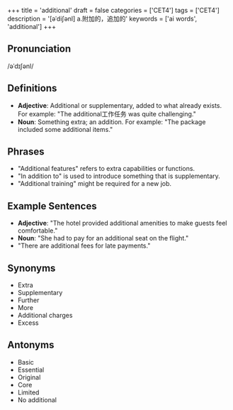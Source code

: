 +++
title = 'additional'
draft = false
categories = ['CET4']
tags = ['CET4']
description = '[əˈdi∫ənl] a.附加的，追加的'
keywords = ['ai words', 'additional']
+++

## Pronunciation
/əˈdɪʃənl/

## Definitions
- **Adjective**: Additional or supplementary, added to what already exists. For example: "The additional工作任务 was quite challenging."
- **Noun**: Something extra; an addition. For example: "The package included some additional items."

## Phrases
- "Additional features" refers to extra capabilities or functions.
- "In addition to" is used to introduce something that is supplementary.
- "Additional training" might be required for a new job.

## Example Sentences
- **Adjective**: "The hotel provided additional amenities to make guests feel comfortable."
- **Noun**: "She had to pay for an additional seat on the flight."
- "There are additional fees for late payments."

## Synonyms
- Extra
- Supplementary
- Further
- More
- Additional charges
- Excess

## Antonyms
- Basic
- Essential
- Original
- Core
- Limited
- No additional
